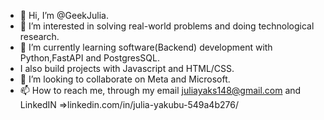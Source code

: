 - 👋 Hi, I’m @GeekJulia.
- 👀 I’m interested in solving real-world problems and doing technological research.
- 🌱 I’m currently learning software(Backend) development with Python,FastAPI and PostgresSQL.
- I also build projects with Javascript and HTML/CSS.
- 💞️ I’m looking to collaborate on Meta and Microsoft.
- 📫 How to reach me, through my email juliayaks148@gmail.com and LinkedIN =>linkedin.com/in/julia-yakubu-549a4b276/

<!---
GeekJulia/GeekJulia is a ✨ special ✨ repository because its `README.md` (this file) appears on your GitHub profile.
You can click the Preview link to take a look at your changes.
--->

